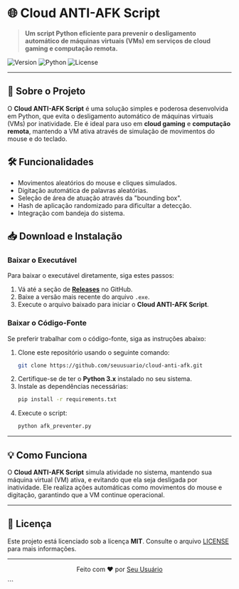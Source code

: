 
# 🌐 Cloud ANTI-AFK Script

> **Um script Python eficiente para prevenir o desligamento automático de máquinas virtuais (VMs) em serviços de cloud gaming e computação remota.**

![Version](https://img.shields.io/badge/version-1.0-brightgreen) ![Python](https://img.shields.io/badge/python-3.x-blue) ![License](https://img.shields.io/badge/license-MIT-lightgrey)

---

## 📖 Sobre o Projeto

O **Cloud ANTI-AFK Script** é uma solução simples e poderosa desenvolvida em Python, que evita o desligamento automático de máquinas virtuais (VMs) por inatividade. Ele é ideal para uso em **cloud gaming** e **computação remota**, mantendo a VM ativa através de simulação de movimentos do mouse e do teclado.

## 🛠️ Funcionalidades

- Movimentos aleatórios do mouse e cliques simulados.
- Digitação automática de palavras aleatórias.
- Seleção de área de atuação através da "bounding box".
- Hash de aplicação randomizado para dificultar a detecção.
- Integração com bandeja do sistema.

## 📥 Download e Instalação

### Baixar o Executável

Para baixar o executável diretamente, siga estes passos:

1. Vá até a seção de **[Releases](https://github.com/seuusuario/cloud-anti-afk/releases)** no GitHub.
2. Baixe a versão mais recente do arquivo `.exe`.
3. Execute o arquivo baixado para iniciar o **Cloud ANTI-AFK Script**.

### Baixar o Código-Fonte

Se preferir trabalhar com o código-fonte, siga as instruções abaixo:

1. Clone este repositório usando o seguinte comando:
   ```bash
   git clone https://github.com/seuusuario/cloud-anti-afk.git
   ```
2. Certifique-se de ter o **Python 3.x** instalado no seu sistema.
3. Instale as dependências necessárias:
   ```bash
   pip install -r requirements.txt
   ```
4. Execute o script:
   ```bash
   python afk_preventer.py
   ```

---

## 💡 Como Funciona

O **Cloud ANTI-AFK Script** simula atividade no sistema, mantendo sua máquina virtual (VM) ativa, e evitando que ela seja desligada por inatividade. Ele realiza ações automáticas como movimentos do mouse e digitação, garantindo que a VM continue operacional.

---

## 🔗 Licença

Este projeto está licenciado sob a licença **MIT**. Consulte o arquivo [LICENSE](https://github.com/seuusuario/cloud-anti-afk/blob/main/LICENSE) para mais informações.

---

<p align="center">
  Feito com ❤️ por <a href="https://github.com/seuusuario">Seu Usuário</a>
</p>
```
